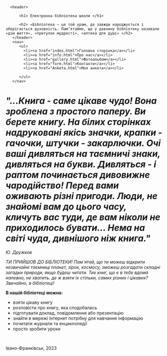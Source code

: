 <!DOCTYPE html> 
<html lang="uk">  
    <head> 
       <link rel="stylesheet" type="text/css" href="style.css">
       <title> Шкільна бібліотека </title>  
	  <meta charset="ANSI"> 
         <script src="./time.js"></script>
    </head>
 <body>

      <header>
 
          <h1> Електронна бібліотека школи </h1> 
          
          <h2> «Бібліотека – це той храм, де завжди народжується і зберігається духовність. Пам’ятаймо, що у давнину бібліотеку називали «дім життя», «притулок мудрості», «аптека для душі» </h2>
       </header>
       <nav> 
          <ul> 
            <li><a href="index.html">Головна сторінка</a></li> 
            <li><a href="info.html">Про нас</a></li>
            <li><a href="gallery.html">Фотоальбом</a></li>
            <li><a href="form.html">Контакти</a></li>
            <li><a href="Anketa.html">Моя анкета</a></li>

          </ul>
       </nav>
<p><h1><i>"...Книга - саме цікаве чудо! Вона зроблена з простого паперу. Ви берете книгу. На білих сторінках надруковані якісь значки, крапки - гачочки, штучки - закарлючки. Очі ваші дивляться на таємничі знаки, дивляться на букви. Дивляться - і раптом починається дивовижне чародійство! Перед вами оживають різні пригоди. Люди, не знайомі вам до цього часу, кличуть вас туди, де вам ніколи не приходилось бувати... Нема на світі чуда, дивнішого ніж книга."</i></h1></p> 
<p><i> Ю. Дружков</i></p>
<p><i> ТИ ПРИЙШОВ ДО БІБЛІОТЕКИ! Пам`ятай, що ти можеш відкрити незвичайні таємниці планет, зірок, космосу, зможеш розгадати складні загадки природи, якщо будеш читати. Тих книг, що є в тебе вдома напевно, не хватить. де ж взяти їх стільки, самих різних і цікавих? Звичайно, в бібліотеці!</i></p> 
 <p><b>В нашій бібліотеці можна: </b></p>
<ul> 
            <li>взяти цікаву книгу</li> 
   <li>розповісти про книгу, яка сподобалась</li> 
   <li>підготувати доклад, повідомлення або презентацію</li> 
   <li>знайти в мережі Інтернет потрібну для навчання інформацію</li> 
   <li>почитати журнали та енциклопедії</li> 
  <li>просто зробити уроки</li> 
         </ul>
<div class="sl_ctr">
<div class="sldr">  
<img src="1.png" alt="">
<img src="2.png" alt="">
<img src="3.png" alt="">
<img src="4.png" alt="">
</div>
<div class="prv_b"></div>
<div class="nxt_b"></div>
</div>
      <footer> 
       <p> Івано-Франківськ, 2023 </p>
<div id="clock"></div> 
     </footer>
</body> 
</html>
